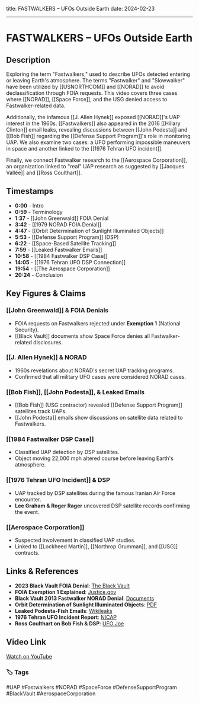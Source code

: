 
title: FASTWALKERS – UFOs Outside Earth
date: 2024-02-23

---

# FASTWALKERS – UFOs Outside Earth

## Description
Exploring the term "Fastwalkers," used to describe UFOs detected entering or leaving Earth's atmosphere. The terms "Fastwalker" and "Slowwalker" have been utilized by [[USNORTHCOM]] and [[NORAD]] to avoid declassification through FOIA requests. This video covers three cases where [[NORAD]], [[Space Force]], and the USG denied access to Fastwalker-related data. 

Additionally, the infamous [[J. Allen Hynek]] exposed [[NORAD]]'s UAP interest in the 1960s. [[Fastwalkers]] also appeared in the 2016 [[Hillary Clinton]] email leaks, revealing discussions between [[John Podesta]] and [[Bob Fish]] regarding the [[Defense Support Program]]'s role in monitoring UAP. We also examine two cases: a UFO performing impossible maneuvers in space and another linked to the [[1976 Tehran UFO incident]].

Finally, we connect Fastwalker research to the [[Aerospace Corporation]], an organization linked to "real" UAP research as suggested by [[Jacques Vallée]] and [[Ross Coulthart]].

## Timestamps
- **0:00** - Intro  
- **0:59** - Terminology  
- **1:37** - [[John Greenwald]] FOIA Denial  
- **3:42** - [[1979 NORAD FOIA Denial]]  
- **4:47** - [[Orbit Determination of Sunlight Illuminated Objects]]  
- **5:53** - [[Defense Support Program]] (DSP)  
- **6:22** - [[Space-Based Satellite Tracking]]  
- **7:59** - [[Leaked Fastwalker Emails]]  
- **10:58** - [[1984 Fastwalker DSP Case]]  
- **14:05** - [[1976 Tehran UFO DSP Connection]]  
- **19:54** - [[The Aerospace Corporation]]  
- **20:24** - Conclusion  

## Key Figures & Claims
### **[[John Greenwald]] & FOIA Denials**
- FOIA requests on Fastwalkers rejected under **Exemption 1** (National Security).
- [[Black Vault]] documents show Space Force denies all Fastwalker-related disclosures.

### **[[J. Allen Hynek]] & NORAD**
- 1960s revelations about NORAD's secret UAP tracking programs.
- Confirmed that all military UFO cases were considered NORAD cases.

### **[[Bob Fish]], [[John Podesta]], & Leaked Emails**
- [[Bob Fish]] (USG contractor) revealed [[Defense Support Program]] satellites track UAPs.
- [[John Podesta]] emails show discussions on satellite data related to Fastwalkers.

### **[[1984 Fastwalker DSP Case]]**
- Classified UAP detection by DSP satellites.
- Object moving 22,000 mph altered course before leaving Earth's atmosphere.

### **[[1976 Tehran UFO Incident]] & DSP**
- UAP tracked by DSP satellites during the famous Iranian Air Force encounter.
- **Lee Graham & Roger Rager** uncovered DSP satellite records confirming the event.

### **[[Aerospace Corporation]]**
- Suspected involvement in classified UAP studies.
- Linked to [[Lockheed Martin]], [[Northrop Grumman]], and [[USG]] contracts.

## Links & References
- **2023 Black Vault FOIA Denial**: [The Black Vault](https://www.theblackvault.com/documentarchive/space-force-says-documents-on-fastwalkers-and-slowwalkers-all-exempt-from-disclosure/)
- **FOIA Exemption 1 Explained**: [Justice.gov](https://www.justice.gov/archive/oip/foia_guide09/exemption1.pdf)
- **Black Vault 2013 Fastwalker NORAD Denial**: [Documents](https://documents.theblackvault.com/documents/ufos/fastwalkers/FY14-19NOV2013-07.pdf)
- **Orbit Determination of Sunlight Illuminated Objects**: [PDF](https://documents.theblackvault.com/documents/ufos/fastwalkers/a209227.pdf)
- **Leaked Podesta-Fish Emails**: [Wikileaks](https://web.archive.org/web/20200501044117/https://wikileaks.org/podesta-emails/emailid/54211)
- **1976 Tehran UFO Incident Report**: [NICAP](https://www.nicap.org/760919tehran_dir.htm)
- **Ross Coulthart on Bob Fish & DSP**: [UFO Joe](https://www.ufojoe.net/bob-fish/)

## Video Link
[Watch on YouTube](https://www.youtube.com/watch?v=Tubx-CaAaOs)

### 🏷 Tags

#UAP #Fastwalkers #NORAD #SpaceForce #DefenseSupportProgram #BlackVault #AerospaceCorporation